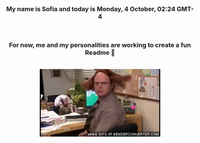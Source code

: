 


<div align="center">
<h3 >My name is Sofia and today is Monday, 4 October, 02:24 GMT-4</h3><br>
<h3 >For now, me and my personalities are working to create a fun Readme 👋
</h3><br>
<img src='img/dwight.gif' alt='working...'/>
</div>
